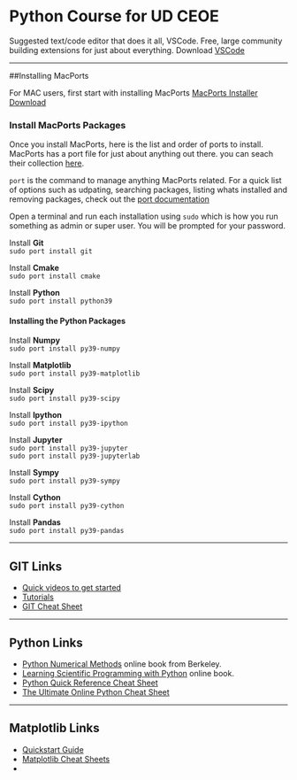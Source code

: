# Python Course for UD CEOE

Suggested text/code editor that does it all, VSCode. Free, large community building extensions for just about everything. Download [VSCode](https://code.visualstudio.com/download)

---
##Installing MacPorts

For MAC users, first start with installing MacPorts
[MacPorts Installer Download](https://www.macports.org/install.php)

### Install MacPorts Packages

Once you install MacPorts, here is the list and order of ports to install. MacPorts has a port file for just about anything out there. you can seach their collection [here](https://ports.macports.org).

`port` is the command to manage anything MacPorts related. For a quick list of options such as udpating, searching packages, listing whats installed and removing packages, check out the [port documentation](https://guide.macports.org/#using.port)

Open a terminal and run each installation using `sudo` which is how you run something as admin or super user. You will be prompted for your password.

Install **Git**<br>
`sudo port install git`

Install **Cmake**<br>
`sudo port install cmake`

Install **Python** <br>
`sudo port install python39`

#### Installing the Python Packages

Install **Numpy**<br>
`sudo port install py39-numpy`

Install **Matplotlib**<br>
`sudo port install py39-matplotlib`

Install **Scipy**<br>
`sudo port install py39-scipy`

Install **Ipython**<br>
`sudo port install py39-ipython`

Install **Jupyter**<br>
`sudo port install py39-jupyter`<br>
`sudo port install py39-jupyterlab`

Install **Sympy**<br>
`sudo port install py39-sympy`

Install **Cython**<br>
`sudo port install py39-cython`

Install **Pandas**<br>
`sudo port install py39-pandas`

---

## GIT Links

- [Quick videos to get started](https://git-scm.com/videos)
- [Tutorials](https://git-scm.com/doc/ext)
- [GIT Cheat Sheet](https://education.github.com/git-cheat-sheet-education.pdf)

---

## Python Links

- [Python Numerical Methods](https://pythonnumericalmethods.berkeley.edu/notebooks/Index.html) online book from Berkeley.
- [Learning Scientific Programming with Python](https://scipython.com/book2/) online book.
- [Python Quick Reference Cheat Sheet](https://programmingwithmosh.com/python/python-3-cheat-sheet/)
- [The Ultimate Online Python Cheat Sheet](https://www.pythoncheatsheet.org)

---

## Matplotlib Links
- [Quickstart Guide](https://matplotlib.org/stable/tutorials/introductory/quick_start.html)
- [Matplotlib Cheat Sheets](https://matplotlib.org/cheatsheets/)
- 